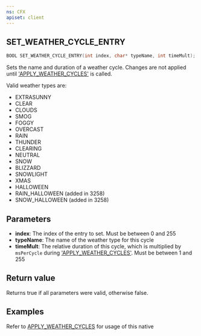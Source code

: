 ```yaml
---
ns: CFX
apiset: client
---
```

## SET_WEATHER_CYCLE_ENTRY

```c
BOOL SET_WEATHER_CYCLE_ENTRY(int index, char* typeName, int timeMult);
```

Sets the name and duration of a weather cycle. Changes are not applied until ['APPLY_WEATHER_CYCLES'](#_0x3422291C) is called.

Valid weather types are:
* EXTRASUNNY
* CLEAR
* CLOUDS
* SMOG
* FOGGY
* OVERCAST
* RAIN
* THUNDER
* CLEARING
* NEUTRAL
* SNOW
* BLIZZARD
* SNOWLIGHT
* XMAS
* HALLOWEEN
* RAIN_HALLOWEEN (added in 3258)
* SNOW_HALLOWEEN (added in 3258)

## Parameters
* **index**: The index of the entry to set. Must be between 0 and 255
* **typeName**: The name of the weather type for this cycle
* **timeMult**: The relative duration of this cycle, which is multiplied by `msPerCycle` during ['APPLY_WEATHER_CYCLES'](#_0x3422291C). Must be between 1 and 255

## Return value
Returns true if all parameters were valid, otherwise false.

## Examples
Refer to [APPLY_WEATHER_CYCLES](#_0x3422291C) for usage of this native
